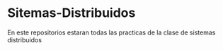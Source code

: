 # Sitemas-Distribuidos
En este repositorios estaran todas las practicas de la clase de sistemas distribuidos
